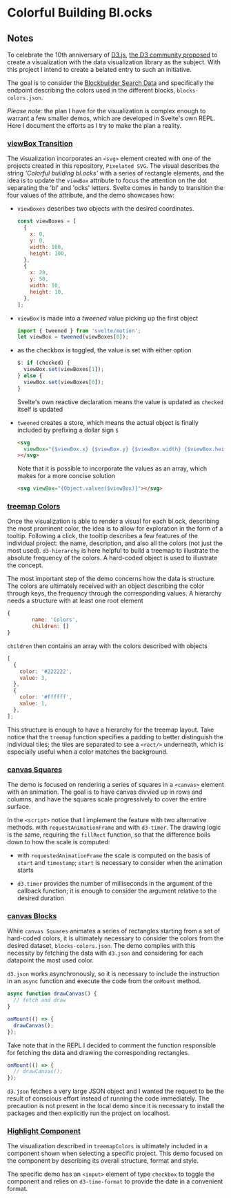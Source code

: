 # Colorful Building Bl.ocks

## Notes

To celebrate the 10th anniversary of [D3.js](https://d3js.org/), [the D3 community proposed](https://d3js.community/d3-parade-2021) to create a visualization with the data visualization library as the subject. With this project I intend to create a belated entry to such an initiative.

The goal is to consider the [Blockbuilder Search Data](https://observablehq.com/@enjalot/blockbuilder-search-data) and specifically the endpoint describing the colors used in the different blocks, `blocks-colors.json`.

_Please note:_ the plan I have for the visualization is complex enough to warrant a few smaller demos, which are developed in Svelte's own REPL. Here I document the efforts as I try to make the plan a reality.

### [viewBox Transition](https://svelte.dev/repl/df0f8d719d8443a89c7fcca52920b7e3?version=3.38.2)

The visualization incorporates an `<svg>` element created with one of the projects created in this repository, `Pixelated SVG`. The visual describes the string _'Colorful building bl.ocks'_ with a series of rectangle elements, and the idea is to update the `viewBox` attribute to focus the attention on the dot separating the 'bl' and 'ocks' letters. Svelte comes in handy to transition the four values of the attribute, and the demo showcases how:

- `viewBoxes` describes two objects with the desired coordinates.

  ```js
  const viewBoxes = [
    {
      x: 0,
      y: 0,
      width: 100,
      height: 100,
    },
    {
      x: 20,
      y: 50,
      width: 10,
      height: 10,
    },
  ];
  ```

- `viewBox` is made into a _tweened_ value picking up the first object

  ```js
  import { tweened } from 'svelte/motion';
  let viewBox = tweened(viewBoxes[0]);
  ```

- as the checkbox is toggled, the value is set with either option

  ```js
  $: if (checked) {
    viewBox.set(viewBoxes[1]);
  } else {
    viewBox.set(viewBoxes[0]);
  }
  ```

  Svelte's own reactive declaration means the value is updated as `checked` itself is updated

- `tweened` creates a store, which means the actual object is finally included by prefixing a dollar sign `$`

  ```html
  <svg
    viewBox="{$viewBox.x} {$viewBox.y} {$viewBox.width} {$viewBox.height}"
  ></svg>
  ```

  Note that it is possible to incorporate the values as an array, which makes for a more concise solution

  ```html
  <svg viewBox="{Object.values($viewBox)}"></svg>
  ```

### [treemap Colors](https://svelte.dev/repl/b2c64c05fbd641b191407c84e6b688fa?version=3.38.2)

Once the visualization is able to render a visual for each bl.ock, describing the most prominent color, the idea is to allow for exploration in the form of a tooltip. Following a click, the tooltip describes a few features of the individual project: the name, description, and also all the colors (not just the most used). `d3-hierarchy` is here helpful to build a treemap to illustrate the absolute frequency of the colors. A hard-coded object is used to illustrate the concept.

The most important step of the demo concerns how the data is structure. The colors are ultimately received with an object describing the color through keys, the frequency through the corresponding values. A hierarchy needs a structure with at least one root element

```js
{
		name: 'Colors',
		children: []
}
```

`children` then contains an array with the colors described with objects

```js
[
  {
    color: '#222222',
    value: 3,
  },
  {
    color: '#ffffff',
    value: 1,
  },
];
```

This structure is enough to have a hierarchy for the treemap layout. Take notice that the `treemap` function specifies a padding to better distinguish the individual tiles; the tiles are separated to see a `<rect/>` underneath, which is especially useful when a color matches the background.

### [canvas Squares](https://svelte.dev/repl/41e881707219450ab6d5d17ad05b1ec8?version=3.38.2)

The demo is focused on rendering a series of squares in a `<canvas>` element with an animation. The goal is to have canvas divvied up in rows and columns, and have the squares scale progressively to cover the entire surface.

In the `<script>` notice that I implement the feature with two alternative methods. with `requestAnimationFrame` and with `d3-timer`. The drawing logic is the same, requiring the `fillRect` function, so that the difference boils down to how the scale is computed:

- with `requestedAnimationFrame` the scale is computed on the basis of `start` and `timestamp`; `start` is necessary to consider when the animation starts

- `d3.timer` provides the number of milliseconds in the argument of the callback function; it is enough to consider the argument relative to the desired duration

### [canvas Blocks](https://svelte.dev/repl/15ecc14fd48f43fa9ad6bfef98a406a0?version=3.38.2)

While `canvas Squares` animates a series of rectangles starting from a set of hard-coded colors, it is ultimately necessary to consider the colors from the desired dataset, `blocks-colors.json`. The demo complies with this necessity by fetching the data with `d3.json` and considering for each datapoint the most used color.

`d3.json` works asynchronously, so it is necessary to include the instruction in an `async` function and execute the code from the `onMount` method.

```js
async function drawCanvas() {
  // fetch and draw
}

onMount(() => {
  drawCanvas();
});
```

Take note that in the REPL I decided to comment the function responsible for fetching the data and drawing the corresponding rectangles.

```js
onMount(() => {
  // drawCanvas();
});
```

`d3.json` fetches a very large JSON object and I wanted the request to be the result of conscious effort instead of running the code immediately. The precaution is not present in the local demo since it is necessary to install the packages and then explicitly run the project on localhost.

### [Highlight Component](https://svelte.dev/repl/f92e7d25d67c4e2685c9fce55c1fb87f?version=3.38.2)

The visualization described in `treemapColors` is ultimately included in a component shown when selecting a specific project. This demo focused on the component by describing its overall structure, format and style.

The specific demo has an `<input>` element of type `checkbox` to toggle the component and relies on `d3-time-format` to provide the date in a convenient format.

